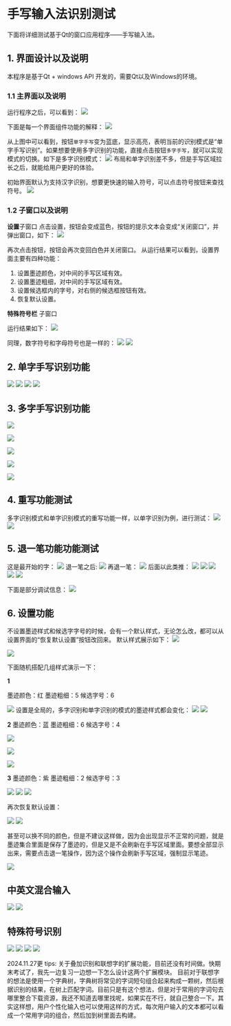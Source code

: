 # 手写输入法识别测试

下面将详细测试基于Qt的窗口应用程序——手写输入法。

## 1. 界面设计以及说明

本程序是基于Qt + windows API 开发的，需要Qt以及Windows的环境。

### 1.1 主界面以及说明
运行程序之后，可以看到：
![](https://oss-liuchengtu.hudunsoft.com/userimg/8a/8a1d55252be2dd53971826da412154f7.png)

下面是每一个界面组件功能的解释：
![](https://oss-liuchengtu.hudunsoft.com/userimg/cc/cc90f0d6d4350f97764fb2cef5b89156.png)

从上图中可以看到，按钮`单字手写`变为蓝底，显示高亮，表明当前的识别模式是“单字手写识别”。如果想要使用多字识别的功能，直接点击按钮`多字手写`，就可以实现模式的切换。如下是多字识别模式：
![](https://oss-liuchengtu.hudunsoft.com/userimg/a0/a0089814a1f1c86b5d55e9ea774d86ba.png)
布局和单字识别差不多，但是手写区域拉长之后，就能给用户更好的体验。

初始界面默认为支持汉字识别，想要更快速的输入符号，可以点击符号按钮来查找符号。
![](https://oss-liuchengtu.hudunsoft.com/userimg/45/458588b07d74aed99816c93d041e8526.png)


### 1.2 子窗口以及说明

**设置**子窗口
点击设置，按钮会变成蓝色，按钮的提示文本会变成“关闭窗口”，并弹出窗口，如下：
![](https://oss-liuchengtu.hudunsoft.com/userimg/00/001506304f832806868d87ae74e4f955.png)

再次点击按钮，按钮会再次变回白色并关闭窗口。
从运行结果可以看到，设置界面主要有四种功能：
1. 设置墨迹颜色，对中间的手写区域有效。
2. 设置墨迹粗细，对中间的手写区域有效。
3. 设置候选框内的字号，对右侧的候选框按钮有效。
4. 恢复默认设置。

**特殊符号栏** 子窗口

运行结果如下：
![](https://oss-liuchengtu.hudunsoft.com/userimg/2e/2e1e302f8c0349ab230d5fbf0e7ad2d4.png)

同理，数字符号和字母符号也是一样的：
![](https://oss-liuchengtu.hudunsoft.com/userimg/58/588d4f76107b2c52f1f71ab7f921fb3b.png)
![](https://oss-liuchengtu.hudunsoft.com/userimg/36/3699e9ce95884f71fb35e2cf28937cc7.png)


## 2. 单字手写识别功能

![](https://oss-liuchengtu.hudunsoft.com/userimg/b2/b2d51a5b9701be91d1c26210401a7e33.png)
![](https://oss-liuchengtu.hudunsoft.com/userimg/ee/eeea8c85bf5b81b2d670d62d24366c33.png)
![](https://oss-liuchengtu.hudunsoft.com/userimg/10/1090394a65abf1084616922edb3af10a.png)
![](https://oss-liuchengtu.hudunsoft.com/userimg/ea/ea52527e11597c61e889467bff92f8ea.png)


## 3. 多字手写识别功能

![](https://oss-liuchengtu.hudunsoft.com/userimg/fd/fda4b5d0a6b005a537f2df8177076a68.png)

![](https://oss-liuchengtu.hudunsoft.com/userimg/6a/6a976cd91f3ed0fbb932d633d7b0f340.png)

![](https://oss-liuchengtu.hudunsoft.com/userimg/af/af7f538f5f713c9cf1e3a65242e27764.png)

![](https://oss-liuchengtu.hudunsoft.com/userimg/6a/6afa4b9fe719d033edb26e3d7051cbb7.png)

![](https://oss-liuchengtu.hudunsoft.com/userimg/6c/6c1121004c26417cb4bed4e5aabb5b85.png)


## 4. 重写功能测试

多字识别模式和单字识别模式的重写功能一样，以单字识别为例，进行测试：
![](https://oss-liuchengtu.hudunsoft.com/userimg/30/308da6feb2993be69760e39f9340f9d7.png)
![](https://oss-liuchengtu.hudunsoft.com/userimg/ef/ef817ac0a90d2758286640d57e4d2f73.png)


## 5. 退一笔功能功能测试

这是最开始的字：
![](https://oss-liuchengtu.hudunsoft.com/userimg/42/426acf1af5bfa2e3f5632dcb680ff112.png)
退一笔之后:
![](https://oss-liuchengtu.hudunsoft.com/userimg/91/9186f6ed8a3325f80241aa33c9aa0cc9.png)
再退一笔：
![](https://oss-liuchengtu.hudunsoft.com/userimg/9f/9f6e46c65ba7801ccbef813fc9623bae.png)
后面以此类推：
![](https://oss-liuchengtu.hudunsoft.com/userimg/34/3429d7cdff57e8e3fbe2d7b73181bed0.png)
![](https://oss-liuchengtu.hudunsoft.com/userimg/55/55e9425750db579abbf2b0c7c1a32656.png)
![](https://oss-liuchengtu.hudunsoft.com/userimg/32/32a798fdcb073bf90167fb000829d3e8.png)
![](https://oss-liuchengtu.hudunsoft.com/userimg/7e/7ec4eb43ef9d7a0e96a430de07091c14.png)
![](https://oss-liuchengtu.hudunsoft.com/userimg/f3/f3a53ccb0fd9e04ac83319411937db23.png)

下面是部分调试信息：
![](https://oss-liuchengtu.hudunsoft.com/userimg/31/3144ad6e5889e721a49b8e0934a70085.png)


## 6. 设置功能

不设置墨迹样式和候选字字号的时候，会有一个默认样式，无论怎么改，都可以从设置界面的“恢复默认设置”按钮改回来。
默认样式展示如下：
![](https://oss-liuchengtu.hudunsoft.com/userimg/72/72d291eb91bf0b9564b3dd256280ef3a.png)

![](https://oss-liuchengtu.hudunsoft.com/userimg/2d/2d43d6f9167b65c76645c9193b22c302.png)


下面随机搭配几组样式演示一下：

**1**

墨迹颜色：红
墨迹粗细：5
候选字号：6

![](https://oss-liuchengtu.hudunsoft.com/userimg/4d/4d7e634163f3d12281e69a3a5db99787.png)
设置是全局的，多字识别和单字识别的模式的墨迹样式都会变化：
![](https://oss-liuchengtu.hudunsoft.com/userimg/85/853c8d50f3679e18a1f1b1e582fd8ed8.png)
![](https://oss-liuchengtu.hudunsoft.com/userimg/e1/e1fb92bd17ebcbd6b1faef7041fae179.png)


**2**
墨迹颜色：蓝
墨迹粗细：6
候选字号：4

![](https://oss-liuchengtu.hudunsoft.com/userimg/f3/f3b7ac4fd737a3a6c5140e4105d9777e.png)

![](https://oss-liuchengtu.hudunsoft.com/userimg/87/879d840187d52dee4d998b7f0107cd88.png)

![](https://oss-liuchengtu.hudunsoft.com/userimg/a7/a7f939ad5c3c5cea8e56f3b2e29a8e32.png)


**3**
墨迹颜色：紫
墨迹粗细：2
候选字号：3

![](https://oss-liuchengtu.hudunsoft.com/userimg/11/11c333b032345684c972b1b225cda4d4.png)
![](https://oss-liuchengtu.hudunsoft.com/userimg/be/becbf81438286726e971d84b83643efc.png)
![](https://oss-liuchengtu.hudunsoft.com/userimg/9b/9b6ad834b570c229d67a6a1f32ea7c9c.png)

再次恢复默认设置：

![](https://oss-liuchengtu.hudunsoft.com/userimg/97/97fab5c56dfb614d5f23d7cf95fc9911.png)
![](https://oss-liuchengtu.hudunsoft.com/userimg/c9/c9023784121de2323b5a2b0466678fef.png)

甚至可以换不同的颜色，但是不建议这样做，因为会出现显示不正常的问题，就是墨迹集合里面是保存了墨迹的，但是又是不会刷新在手写区域里面。要想全部显示出来，需要点击退一笔操作，因为这个操作会刷新手写区域，强制显示笔迹。

![](https://oss-liuchengtu.hudunsoft.com/userimg/6f/6fa887f44d8d189e488e7fe01ac7e17a.png)


## 中英文混合输入

![](https://oss-liuchengtu.hudunsoft.com/userimg/d6/d696c540be2b6b6c4bad2f0231a336a8.png)
![](https://oss-liuchengtu.hudunsoft.com/userimg/e4/e4b5a1045d6157c7afa1ed5d1c23331e.png)


## 特殊符号识别
![](https://oss-liuchengtu.hudunsoft.com/userimg/fe/fe9b48bfeccf3c0307a46e64ab6e694c.png)
![](https://oss-liuchengtu.hudunsoft.com/userimg/49/49c00c5440bc5fbe69e6cf616550e518.png)
![](https://oss-liuchengtu.hudunsoft.com/userimg/3a/3aacc87b1ea8a1ebd342924c9a09cee4.png)
![](https://oss-liuchengtu.hudunsoft.com/userimg/fc/fc3b97fcb920297b37a048d2e0cfd546.png)




2024.11.27更
tips: 关于叠加识别和联想字的扩展功能，目前还没有时间做。快期末考试了，我先一边复习一边想一下怎么设计这两个扩展模块。
目前对于联想字的想法是使用一个字典树，字典树将常见的字词短句组合起来构成一颗树，然后根据识别的结果，在树上匹配字词。目前只是有这个想法，但是对于常用的字词句去哪里整合下载资源，我还不知道去哪里找呢，如果实在不行，就自己整合一下。其实这样想，用户个性化输入也可以使用这样的方式，每次用户输入的文本都可以看成一个常用字词的组合，然后加到树里面去构建。





















